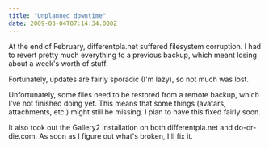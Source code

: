 ```yaml
---
title: "Unplanned downtime"
date: 2009-03-04T07:14:34.000Z
---
```

At the end of February, differentpla.net suffered filesystem corruption. I had to revert pretty much everything to a previous backup, which meant losing about a week's worth of stuff.

Fortunately, updates are fairly sporadic (I'm lazy), so not much was lost.

Unfortunately, some files need to be restored from a remote backup, which I've not finished doing yet. This means that some things (avatars, attachments, etc.) might still be missing. I plan to have this fixed fairly soon.

It also took out the Gallery2 installation on both differentpla.net and do-or-die.com. As soon as I figure out what's broken, I'll fix it.